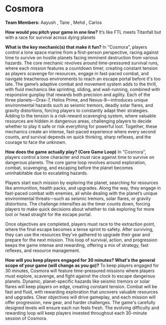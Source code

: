 # Cosmora

**Team Members:** Aayush , Tane , Mehd , Carlos

**How would you pitch your game in one line?**
It’s like FTL meets Titanfall but with a race for survival across dying planets

**What is the key mechanic(s) that make it fun?**
In "Cosmora", players control a lone space marine from a first-person perspective, racing against time to survive on hostile planets facing imminent destruction from various hazards. The core mechanic revolves around time-pressured survival runs, where each mission features a countdown timer, creating constant tension as players scavenge for resources, engage in fast-paced combat, and navigate treacherous environments to reach an escape portal before it's too late. The game’s adaptive combat and movement system adds to the thrill, with fluid mechanics like sprinting, sliding, and wall-running, combined with responsive gunplay that rewards both precision and agility. Each of the three planets—Drax-7, Helios Prime, and Nexus-9—introduces unique environmental hazards such as seismic tremors, deadly solar flares, and gravity distortions, forcing players to constantly adapt their strategies. Adding to the tension is a risk-reward scavenging system, where valuable resources are hidden in dangerous areas, challenging players to decide whether to play it safe or risk everything for powerful loot. Together, these mechanics create an intense, fast-paced experience where every second counts, and survival depends on quick thinking, sharp reflexes, and the courage to face the unknown.

**How does the game actually play? (Core Game Loop)**
In "Cosmora", players control a lone character and must race against time to survive on dangerous planets. The core game loop revolves around exploration, combat, scavenging, and escaping before the planet becomes uninhabitable due to escalating hazards.

Players start each mission by exploring the planet, searching for resources like ammunition, health packs, and upgrades. Along the way, they engage in fast-paced combat with enemies, all while dealing with the planet’s unique environmental threats—such as seismic tremors, solar flares, or gravity distortions. The challenge intensifies as the timer counts down, forcing players to make quick decisions about whether to risk exploring for more loot or head straight for the escape portal.

Once objectives are completed, players must race to the extraction point, where the final escape becomes a tense sprint to safety. After surviving, they can use the resources they've gathered to upgrade their gear and prepare for the next mission. This loop of survival, action, and progression keeps the game intense and rewarding, offering a mix of strategy, fast reflexes, and resource management.

**How will you keep players engaged for 30 minutes? What's the general scope of your game (will change as you go)?**
To keep players engaged for 30 minutes, Cosmora will feature time-pressured missions where players must explore, scavenge, and fight against the clock to escape dangerous planets. Dynamic, planet-specific hazards like seismic tremors or solar flares will keep players on edge, creating constant tension. Combat will be fast and fluid, with rewarding exploration that uncovers valuable resources and upgrades. Clear objectives will drive gameplay, and each mission will offer progression, new gear, and harder challenges. The game's carefully designed levels will ensure each run feels fresh. The evolving difficulty and rewarding loop will keep players invested throughout each 30-minute session of Cosmora.
